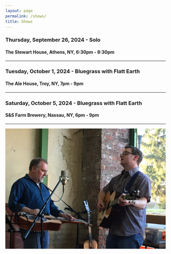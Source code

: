 ```yaml
---
layout: page
permalink: /shows/
title: Shows
---
```

### Thursday, September 26, 2024 - Solo
#### The Stewart House, Athens, NY, 6:30pm - 8:30pm
---
### Tuesday, October 1, 2024 - Bluegrass with Flatt Earth
#### The Ale House, Troy, NY, 7pm - 9pm
---
### Saturday, October 5, 2024 - Bluegrass with Flatt Earth
#### S&S Farm Brewery, Nassau, NY, 6pm - 9pm
---
<p style="text-align:center;">
<img src="/images/Jay M. 001_sm.jpg" alt="Jay Maloney & Kevin Maul - 2016">
</p>

